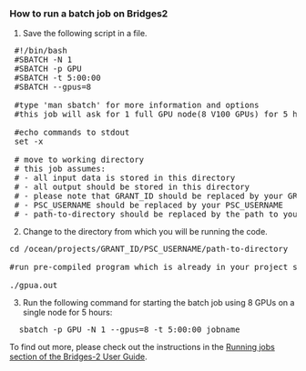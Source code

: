 

### How to run a batch job on Bridges2

1. Save the following script in a file.
<pre>
 #!/bin/bash
 #SBATCH -N 1
 #SBATCH -p GPU
 #SBATCH -t 5:00:00
 #SBATCH --gpus=8
 
 #type 'man sbatch' for more information and options
 #this job will ask for 1 full GPU node(8 V100 GPUs) for 5 hours
 
 #echo commands to stdout
 set -x
 
 # move to working directory
 # this job assumes:
 # - all input data is stored in this directory
 # - all output should be stored in this directory
 # - please note that GRANT_ID should be replaced by your GRANT_ID
 # - PSC_USERNAME should be replaced by your PSC_USERNAME
 # - path-to-directory should be replaced by the path to your directory where the executable is
</pre>

2. Change to the directory from which you will be running the code.

<pre>
cd /ocean/projects/GRANT_ID/PSC_USERNAME/path-to-directory

#run pre-compiled program which is already in your project space

./gpua.out
</pre>

 
3. Run the following command for starting the batch job using 8 GPUs on a single node for 5 hours:
<pre>
  sbatch -p GPU -N 1 --gpus=8 -t 5:00:00 jobname
</pre>

To find out more, please check out the instructions in the [Running jobs section of the Bridges-2 User Guide](https://www.psc.edu/resources/bridges-2/user-guide/#running-jobs).
